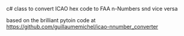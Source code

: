 c# class to convert ICAO hex code to FAA n-Numbers snd vice versa

based on the brilliant pytoin code at https://github.com/guillaumemichel/icao-nnumber_converter
